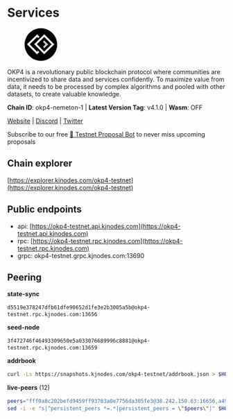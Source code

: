 # Services

<figure><img src="https://raw.githubusercontent.com/kj89/cosmos-images/main/logos/okp4.png" alt=""><figcaption></figcaption></figure>

OKP4 is a revolutionary public blockchain protocol where communities are incentivized to  share data and services confidently. To maximize value from data, it needs to be processed  by complex algorithms and pooled with other datasets, to create valuable knowledge.

**Chain ID**: okp4-nemeton-1 | **Latest Version Tag**: v4.1.0 | **Wasm**: OFF

[Website](https://okp4.network) | [Discord](https://discord.gg/okp4) | [Twitter](https://twitter.com/OKP4_Protocol)



Subscribe to our free [🤖 Testnet Proposal Bot](https://t.me/kjnodes_testnet_proposal_bot) to never miss upcoming proposals


## Chain explorer
[https://explorer.kjnodes.com/okp4-testnet](https://explorer.kjnodes.com/okp4-testnet)

## Public endpoints

* api: [https://okp4-testnet.api.kjnodes.com](https://okp4-testnet.api.kjnodes.com)
* rpc: [https://okp4-testnet.rpc.kjnodes.com](https://okp4-testnet.rpc.kjnodes.com)
* grpc: okp4-testnet.grpc.kjnodes.com:13690

## Peering

**state-sync**

```text
d5519e378247dfb61dfe90652d1fe3e2b3005a5b@okp4-testnet.rpc.kjnodes.com:13656
```

**seed-node**

```text
3f472746f46493309650e5a033076689996c8881@okp4-testnet.rpc.kjnodes.com:13659
```

**addrbook**
```bash
curl -Ls https://snapshots.kjnodes.com/okp4-testnet/addrbook.json > $HOME/.okp4d/config/addrbook.json
```

**live-peers** (12)
```bash
peers="fff0a8c202befd9459ff93783a0e7756da305fe3@38.242.150.63:16656,a49302f8999e5a953ebae431c4dde93479e17155@15.235.46.79:26656,d5519e378247dfb61dfe90652d1fe3e2b3005a5b@65.109.68.190:13656,b0b56d944cf1cc569a1e77e0923e075bad94d755@141.95.145.41:28656,23e895e7d650f43e1f53522165607b71685f8cfa@65.108.75.107:26656,d1c1b729eff9afe7dfd371f190df6282c82ccfad@65.109.89.5:31656,a4a96019d2fbc1b5df07940cd971585311166acd@65.108.206.118:61356,5c2a752c9b1952dbed075c56c600c3a79b58c395@95.214.55.232:26996,42fbb917fca6787bc3ab774865f4bb1ef950f114@65.108.226.26:30656,8bccab4596e8bc162763bad6597d43523e6c32f8@104.194.8.68:26656,1f4fa23210cc1d086a928a3c6de7c24f6c8f17ba@202.61.226.120:16656,428821d6b64eee5d67da467a4673ce2b1e52955d@54.88.179.178:26656"
sed -i -e "s|^persistent_peers *=.*|persistent_peers = \"$peers\"|" $HOME/.okp4d/config/config.toml
```
